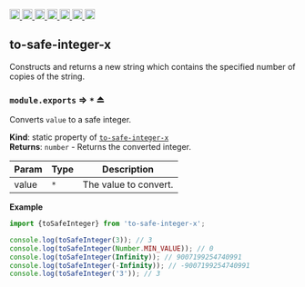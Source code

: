 <a
  href="https://travis-ci.org/Xotic750/to-safe-integer-x"
  title="Travis status">
<img
  src="https://travis-ci.org/Xotic750/to-safe-integer-x.svg?branch=master"
  alt="Travis status" height="18">
</a>
<a
  href="https://david-dm.org/Xotic750/to-safe-integer-x"
  title="Dependency status">
<img src="https://david-dm.org/Xotic750/to-safe-integer-x/status.svg"
  alt="Dependency status" height="18"/>
</a>
<a
  href="https://david-dm.org/Xotic750/to-safe-integer-x?type=dev"
  title="devDependency status">
<img src="https://david-dm.org/Xotic750/to-safe-integer-x/dev-status.svg"
  alt="devDependency status" height="18"/>
</a>
<a
  href="https://badge.fury.io/js/to-safe-integer-x"
  title="npm version">
<img src="https://badge.fury.io/js/to-safe-integer-x.svg"
  alt="npm version" height="18">
</a>
<a
  href="https://www.jsdelivr.com/package/npm/to-safe-integer-x"
  title="jsDelivr hits">
<img src="https://data.jsdelivr.com/v1/package/npm/to-safe-integer-x/badge?style=rounded"
  alt="jsDelivr hits" height="18">
</a>
<a
  href="https://bettercodehub.com/results/Xotic750/to-safe-integer-x"
  title="bettercodehub score">
<img src="https://bettercodehub.com/edge/badge/Xotic750/to-safe-integer-x?branch=master"
  alt="bettercodehub score" height="18">
</a>
<a
  href="https://coveralls.io/github/Xotic750/to-safe-integer-x?branch=master"
  title="Coverage Status">
<img src="https://coveralls.io/repos/github/Xotic750/to-safe-integer-x/badge.svg?branch=master"
  alt="Coverage Status" height="18">
</a>

<a name="module_to-safe-integer-x"></a>

## to-safe-integer-x

Constructs and returns a new string which contains the specified number of copies of the string.

<a name="exp_module_to-safe-integer-x--module.exports"></a>

### `module.exports` ⇒ <code>\*</code> ⏏

Converts `value` to a safe integer.

**Kind**: static property of [<code>to-safe-integer-x</code>](#module_to-safe-integer-x)  
**Returns**: <code>number</code> - Returns the converted integer.

| Param | Type            | Description           |
| ----- | --------------- | --------------------- |
| value | <code>\*</code> | The value to convert. |

**Example**

```js
import {toSafeInteger} from 'to-safe-integer-x';

console.log(toSafeInteger(3)); // 3
console.log(toSafeInteger(Number.MIN_VALUE)); // 0
console.log(toSafeInteger(Infinity)); // 9007199254740991
console.log(toSafeInteger(-Infinity)); // -9007199254740991
console.log(toSafeInteger('3')); // 3
```
